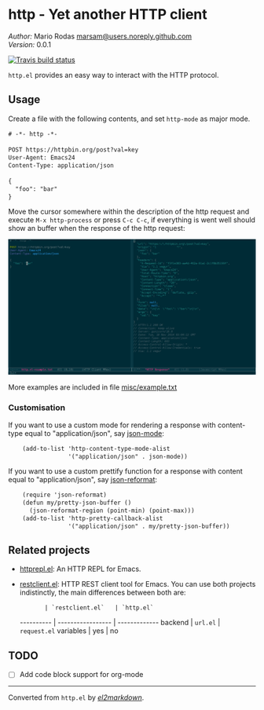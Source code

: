 # http - Yet another HTTP client

*Author:* Mario Rodas <marsam@users.noreply.github.com><br>
*Version:* 0.0.1<br>

[![Travis build status](https://travis-ci.org/emacs-pe/http.el.png?branch=master)](https://travis-ci.org/emacs-pe/http.el)

`http.el` provides an easy way to interact with the HTTP protocol.

## Usage

Create a file with the following contents, and set `http-mode` as major mode.

    # -*- http -*-

    POST https://httpbin.org/post?val=key
    User-Agent: Emacs24
    Content-Type: application/json

    {
      "foo": "bar"
    }

Move the cursor somewhere within the description of the http request and
execute `M-x http-process` or press `C-c C-c`, if everything is went
well should show an buffer when the response of the http request:

![http.el screenshot](misc/screenshot.png)

More examples are included in file [misc/example.txt](misc/example.txt)

### Customisation

If you want to use a custom mode for rendering a response with
content-type equal to "application/json", say [json-mode][]:

        (add-to-list 'http-content-type-mode-alist
                     '("application/json" . json-mode))

If you want to use a custom prettify function for a response with
content equal to "application/json", say [json-reformat][]:

        (require 'json-reformat)
        (defun my/pretty-json-buffer ()
          (json-reformat-region (point-min) (point-max)))
        (add-to-list 'http-pretty-callback-alist
                     '("application/json" . my/pretty-json-buffer))

## Related projects

+ [httprepl.el][]: An HTTP REPL for Emacs.

+ [restclient.el][]: HTTP REST client tool for Emacs. You can use
  both projects indistinctly, the main differences between both
  are:

             | `restclient.el`   | `http.el`
  ---------- | ----------------- | -------------
  backend    | `url.el`          | `request.el`
  variables  | yes               | no

[httprepl.el]: https://github.com/gregsexton/httprepl.el "An HTTP REPL for Emacs"
[restclient.el]: https://github.com/pashky/restclient.el "HTTP REST client tool for Emacs"
[json-reformat]: https://github.com/gongo/json-reformat "Reformat tool for JSON"
[json-mode]: https://github.com/joshwnj/json-mode "Major mode for editing JSON files with emacs"

## TODO

+ [ ] Add code block support for org-mode


---
Converted from `http.el` by [*el2markdown*](https://github.com/Lindydancer/el2markdown).
